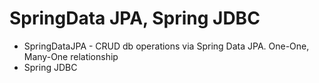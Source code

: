 # SpringData JPA, Spring JDBC
* SpringDataJPA - CRUD db operations via Spring Data JPA. One-One, Many-One relationship
* Spring JDBC
